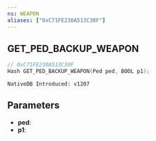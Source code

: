 ```yaml
---
ns: WEAPON
aliases: ["0xC71FE230A513C30F"]
---
```

## GET_PED_BACKUP_WEAPON

```c
// 0xC71FE230A513C30F
Hash GET_PED_BACKUP_WEAPON(Ped ped, BOOL p1);
```

```
NativeDB Introduced: v1207
```

## Parameters
* **ped**:
* **p1**:
